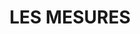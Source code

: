 ---
layout: patrimoni-details
title:  "LES MESURES"
collections: ["patrimoni-arquitectonic", "bcil-previstos-cbp"]
coordinates:
  - group1:
        - [1.460927749286807, 42.358069999341488]
        - [1.460956939628262, 42.358075156825308]
        - [1.460962532888699, 42.358059892747669]
        - [1.460932922924401, 42.358055474251337]
        - [1.460927749286807, 42.358069999341488]
  - group2:
        - [1.46101793345406, 42.358085357929582]
        - [1.461048328192767, 42.358090531559839]
        - [1.461055366513293, 42.358073648713855]
        - [1.461024161593787, 42.358068762056412]
        - [1.46101793345406, 42.358085357929582]
---